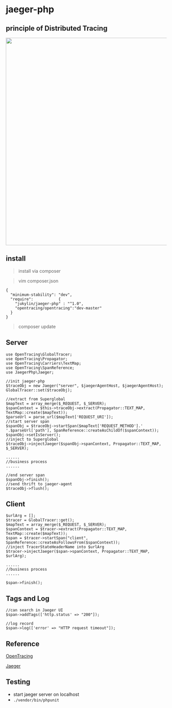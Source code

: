 # jaeger-php

## principle of Distributed Tracing

<img src="https://upload.cc/i/OhsjA0.jpg" width="700px" height="650px" />

## install
> install via composer

> vim composer.json 

```
{
  "minimum-stability": "dev",
  "require":           {
    "jukylin/jaeger-php" : "^1.0",
    "opentracing/opentracing":"dev-master"
  }
}
```

> composer update


##  Server

```
use OpenTracing\GlobalTracer;
use OpenTracing\Propagator;
use OpenTracing\Carriers\TextMap;
use OpenTracing\SpanReference;
use JaegerPhp\Jaeger;

//init jaeger-php
$traceObj = new Jaeger("server", $jaegerAgentHost, $jaegerAgentHost);
GlobalTracer::set($traceObj);

//extract from Superglobal 
$mapText = array_merge($_REQUEST, $_SERVER);
$spanContext = $this->traceObj->extract(Propagator::TEXT_MAP, TextMap::create($mapText));
$parseUrl = parse_url($mapText['REQUEST_URI']);
//start server span
$spanObj = $traceObj->startSpan($mapText['REQUEST_METHOD'].' '.$parseUrl['path'], SpanReference::createAsChildOf($spanContext));
$spanObj->setIsServer();
//inject to Superglobal
$traceObj->injectJaeger($spanObj->spanContext, Propagator::TEXT_MAP, $_SERVER);

......
//business process
......

//end server span
$spanObj->finish();
//send thrift to jaeger-agent
$traceObj->flush();
```

## Client

```
$urlArg = [];
$tracer = GlobalTracer::get();
$mapText = array_merge($_REQUEST, $_SERVER);
$spanContext = $tracer->extract(Propagator::TEXT_MAP, TextMap::create($mapText));
$span = $tracer->startSpan("client", SpanReference::createAsFollowsFrom($spanContext));
//inject TracerStateHeaderName into $urlArg
$tracer->injectJaeger($span->spanContext, Propagator::TEXT_MAP, $urlArg);

......
//business process
......

$span->finish();
```

## Tags and Log


```
//can search in Jaeger UI
$span->addTags(['http.status' => "200"]);

//log record
$span->log(['error' => "HTTP request timeout"]);

```

## Reference

[OpenTracing](http://opentracing.io/)

[Jaeger](https://uber.github.io/jaeger/)

## Testing

- start jaeger server on localhost
- `./vendor/bin/phpunit`
